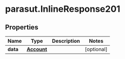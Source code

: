 # parasut.InlineResponse201

## Properties
Name | Type | Description | Notes
------------ | ------------- | ------------- | -------------
**data** | [**Account**](Account.md) |  | [optional] 


